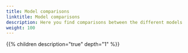 ```yaml
---
title: Model comparisons
linktitle: Model comparisons
description: Here you find comparisons between the different models
weight: 100
---
```


{{% children description="true" depth="1" %}}
